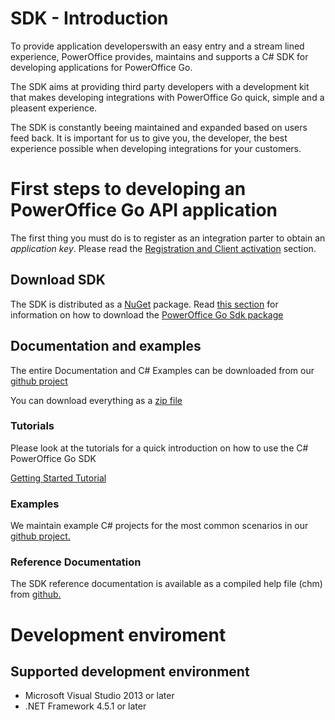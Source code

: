 SDK - Introduction
==================

To provide application developerswith an easy entry and a stream lined experience, PowerOffice provides, maintains and supports a C# SDK for developing applications for PowerOffice Go.

The SDK aims at providing third party developers with a development kit that makes developing integrations with PowerOffice Go quick, simple and a pleasent experience.

The SDK is constantly beeing maintained and expanded based on users feed back. It is important for us to give you, the developer, the best experience possible when developing integrations for your customers.


# First steps to developing an PowerOffice Go API application

The first thing you must do is to register as an integration parter to obtain an *application key*. Please read the [Registration and Client activation](../Registration.md) section.

## Download SDK
The SDK is distributed as a [NuGet](https://www.nuget.org/) package. Read [this section](NuGetPackage.md) for information on how to download the [PowerOffice Go Sdk package](https://www.nuget.org/packages/PowerOfficeGoSdk/)

## Documentation and examples
The entire Documentation and C# Examples can be downloaded from our [github project](https://github.com/PowerOffice/go-api)

You can download everything as a [zip file](https://github.com/PowerOffice/go-api/archive/master.zip)

### Tutorials
Please look at the tutorials for a quick introduction on how to use the C# PowerOffice Go SDK

[Getting Started Tutorial](Tutorials/GettingStarted.md)

### Examples

We maintain example C# projects for the most common scenarios in our [github project.](https://github.com/PowerOffice/go-api)

### Reference Documentation
The SDK reference documentation is available as a compiled help file (chm) from [github.](https://github.com/PowerOffice/go-api/raw/master/Documentation/Sdk/GO%20SDK.chm)


# Development enviroment

## Supported development environment
- Microsoft Visual Studio 2013 or later
- .NET Framework 4.5.1 or later
